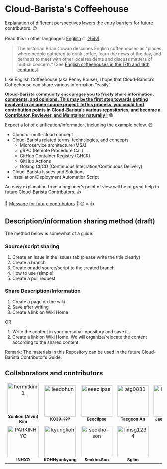 # Cloud-Barista's Coffeehouse

Explanation of different perspectives lowers the entry barriers for future contributors. 😉

Read this in other languages: [English](https://github.com/cloud-barista/cb-coffeehouse/blob/main/README.en.md) or [한국어](https://github.com/cloud-barista/cb-coffeehouse/blob/main/README.md).

> The historian Brian Cowan describes English coffeehouses as "places where people gathered to drink coffee, learn the news of the day, and perhaps to meet with other local residents and discuss matters of mutual concern.“ (See [English coffeehouses in the 17th and 18th centuries](https://en.wikipedia.org/wiki/English_coffeehouses_in_the_17th_and_18th_centuries))

Like English Coffeehouse (aka Penny House), I hope that Cloud-Barista’s Coffeehouse can share various information “easily” 

**<ins>Cloud-Barista community encourages you to freely share information, comments, and opinions. This may be the first step towards getting involved in an open source project. In this process, you could find contribution points in Cloud-Barista's various repositories, and become a Contributor, Reviewer, and Maintainer naturally !**</ins> 😆

Expect a lot of clarification/information, including the example below. 😊

- Cloud or multi-cloud concept
- Cloud-Barista related terms, technologies, and concepts
  - Microservice architecture (MSA)
  - gRPC (Remote Procedure Call)
  - GitHub Container Registry (GHCR)
  - GitHub Actions
  - Golang CI/CD (Continuous Integration/Continuous Delivery)
- Cloud-Barista Issues and Solutions
- Installation/Deployment Automation Script

An easy explanation from a beginner's point of view will be of great help to future Cloud-Barista Contributors. 👍

🎁 [Message for future contributors](https://github.com/cb-contributhon/cb-coffeehouse/wiki/Interview-with-Seokho-Son) 💯 😍 ⭐ 👍

## Description/information sharing method (draft)

The method below is somewhat of a guide.

### Source/script sharing
  1. Create an issue in the Issues tab (please write the title clearly)
  2. Create a branch
  3. Create or add source/script to the created branch
  4. How to use (simple)
  5. Create a pull request

### Share Description/Information
  1. Create a page on the wiki
  2. Save after writing
  3. Create a link on Wiki Home
  
OR

  1. Write the content in your personal repository and save it.
  2. Create a link on Wiki Home.
We will organize/relocate the content according to the shared content.

Remark: The materials in this Repository can be used in the future Cloud-Barista Contributor’s Guide.

## Collaborators and contributors

<!-- readme: collaborators,contributors -start -->
<table>
<tr>
    <td align="center">
        <a href="https://github.com/hermitkim1">
            <img src="https://avatars.githubusercontent.com/u/7975459?v=4" width="100;" alt="hermitkim1"/>
            <br />
            <sub><b>Yunkon (Alvin) Kim </b></sub>
        </a>
    </td>
    <td align="center">
        <a href="https://github.com/leedohun">
            <img src="https://avatars.githubusercontent.com/u/33706689?v=4" width="100;" alt="leedohun"/>
            <br />
            <sub><b>K039_???</b></sub>
        </a>
    </td>
    <td align="center">
        <a href="https://github.com/eeeclipse">
            <img src="https://avatars.githubusercontent.com/u/48973781?v=4" width="100;" alt="eeeclipse"/>
            <br />
            <sub><b>Eeeclipse</b></sub>
        </a>
    </td>
    <td align="center">
        <a href="https://github.com/atg0831">
            <img src="https://avatars.githubusercontent.com/u/44899448?v=4" width="100;" alt="atg0831"/>
            <br />
            <sub><b>Taegeon An</b></sub>
        </a>
    </td>
    <td align="center">
        <a href="https://github.com/benz-e-class">
            <img src="https://avatars.githubusercontent.com/u/79443893?v=4" width="100;" alt="benz-e-class"/>
            <br />
            <sub><b>Jae Hyeok Yu</b></sub>
        </a>
    </td>
    <td align="center">
        <a href="https://github.com/jangh-lee">
            <img src="https://avatars.githubusercontent.com/u/72970232?v=4" width="100;" alt="jangh-lee"/>
            <br />
            <sub><b>Jangh-lee</b></sub>
        </a>
    </td></tr>
<tr>
    <td align="center">
        <a href="https://github.com/PARKINHYO">
            <img src="https://avatars.githubusercontent.com/u/47745785?v=4" width="100;" alt="PARKINHYO"/>
            <br />
            <sub><b>INHYO</b></sub>
        </a>
    </td>
    <td align="center">
        <a href="https://github.com/kyungkoh">
            <img src="https://avatars.githubusercontent.com/u/21353715?v=4" width="100;" alt="kyungkoh"/>
            <br />
            <sub><b>KOHHyunkyung</b></sub>
        </a>
    </td>
    <td align="center">
        <a href="https://github.com/seokho-son">
            <img src="https://avatars.githubusercontent.com/u/5966944?v=4" width="100;" alt="seokho-son"/>
            <br />
            <sub><b>Seokho Son</b></sub>
        </a>
    </td>
    <td align="center">
        <a href="https://github.com/limsg1234">
            <img src="https://avatars.githubusercontent.com/u/53066410?v=4" width="100;" alt="limsg1234"/>
            <br />
            <sub><b>Sglim</b></sub>
        </a>
    </td></tr>
</table>
<!-- readme: collaborators,contributors -end -->
